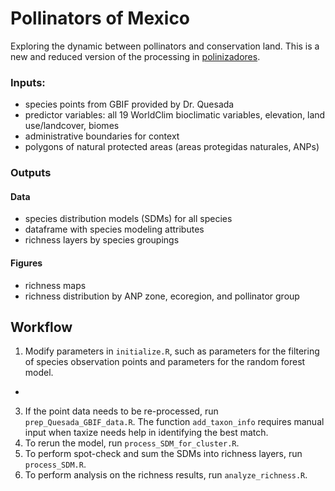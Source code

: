 # Pollinators of Mexico

Exploring the dynamic between pollinators and conservation land. This is a new and reduced version of the processing in [polinizadores](https://github.com/emilysturdivant/polinizadores).

### Inputs:

- species points from GBIF provided by Dr. Quesada 
- predictor variables: all 19 WorldClim bioclimatic variables, elevation, land use/landcover, biomes
- administrative boundaries for context
- polygons of natural protected areas (areas protegidas naturales, ANPs)

### Outputs

#### Data 

- species distribution models (SDMs) for all species 
- dataframe with species modeling attributes
- richness layers by species groupings

#### Figures

- richness maps
- richness distribution by ANP zone, ecoregion, and pollinator group

## Workflow

1. Modify parameters in `initialize.R`, such as parameters for the filtering of species observation points and parameters for the random forest model. 
  - 
3. If the point data needs to be re-processed, run `prep_Quesada_GBIF_data.R`. The function `add_taxon_info` requires manual input when taxize needs help in identifying the best match. 
4. To rerun the model, run `process_SDM_for_cluster.R`. 
5. To perform spot-check and sum the SDMs into richness layers, run `process_SDM.R`.
6. To perform analysis on the richness results, run `analyze_richness.R`.

